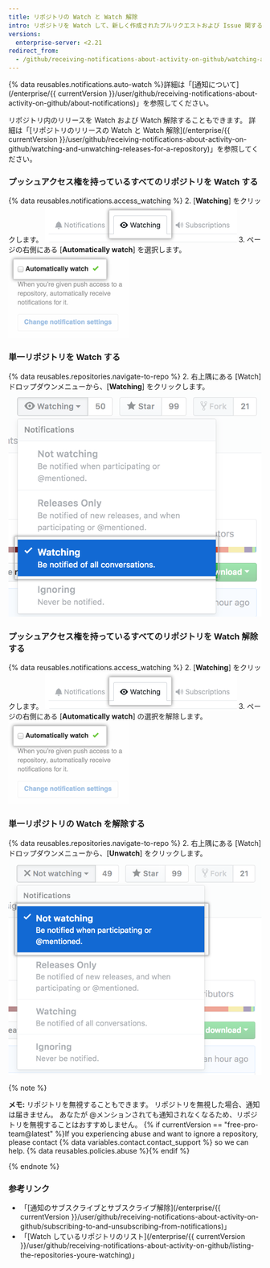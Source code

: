 ```yaml
---
title: リポジトリの Watch と Watch 解除
intro: リポジトリを Watch して、新しく作成されたプルリクエストおよび Issue 関する通知を受け取ることができます。 特定のリポジトリの通知を受け取る必要がなくなった場合は、そのリポジトリの Watch を解除できます。
versions:
  enterprise-server: <2.21
redirect_from:
  - /github/receiving-notifications-about-activity-on-github/watching-and-unwatching-repositories
---
```

{% data reusables.notifications.auto-watch %}詳細は「[通知について](/enterprise/{{ currentVersion }}/user/github/receiving-notifications-about-activity-on-github/about-notifications)」を参照してください。

リポジトリ内のリリースを Watch および Watch 解除することもできます。 詳細は「[リポジトリのリリースの Watch と Watch 解除](/enterprise/{{ currentVersion }}/user/github/receiving-notifications-about-activity-on-github/watching-and-unwatching-releases-for-a-repository)」を参照してください。

### プッシュアクセス権を持っているすべてのリポジトリを Watch する

{% data reusables.notifications.access_watching %}
2. [**Watching**] をクリックします。 ![Watch しているリポジトリのリスト](/assets/images/help/notifications/notifications-watching-tab.png)
3. ページの右側にある [**Automatically watch**] を選択します。 ![Watch するリポジトリを自動的に設定するためのチェックボックス](/assets/images/help/notifications/ent-automatically-watch-repos.png)

### 単一リポジトリを Watch する

{% data reusables.repositories.navigate-to-repo %}
2. 右上隅にある [Watch] ドロップダウンメニューから、[**Watching**] をクリックします。 ![リポジトリのドロップダウンメニューの Watch オプション](/assets/images/help/notifications/watch-repository.png)

### プッシュアクセス権を持っているすべてのリポジトリを Watch 解除する

{% data reusables.notifications.access_watching %}
2. [**Watching**] をクリックします。 ![Watch しているリポジトリのリスト](/assets/images/help/notifications/notifications-watching-tab.png)
3. ページの右側にある [**Automatically watch**] の選択を解除します。 ![Watch するリポジトリを自動的に設定するためのチェックボックス](/assets/images/help/notifications/ent-automatically-watch-repos.png)

### 単一リポジトリの Watch を解除する

{% data reusables.repositories.navigate-to-repo %}
2. 右上隅にある [Watch] ドロップダウンメニューから、[**Unwatch**] をクリックします。 ![リポジトリのドロップダウンメニューの Watch オプション](/assets/images/help/notifications/unwatch-repository.png)

{% note %}

**メモ:** リポジトリを無視することもできます。 リポジトリを無視した場合、通知は届きません。 あなたが @メンションされても通知されなくなるため、リポジトリを無視することはおすすめしません。 {% if currentVersion == "free-pro-team@latest" %}If you experiencing abuse and want to ignore a repository, please contact {% data variables.contact.contact_support %} so we can help. {% data reusables.policies.abuse %}{% endif %}

{% endnote %}

### 参考リンク

- 「[通知のサブスクライブとサブスクライブ解除](/enterprise/{{ currentVersion }}/user/github/receiving-notifications-about-activity-on-github/subscribing-to-and-unsubscribing-from-notifications)」
- 「[Watch しているリポジトリのリスト](/enterprise/{{ currentVersion }}/user/github/receiving-notifications-about-activity-on-github/listing-the-repositories-youre-watching)」
